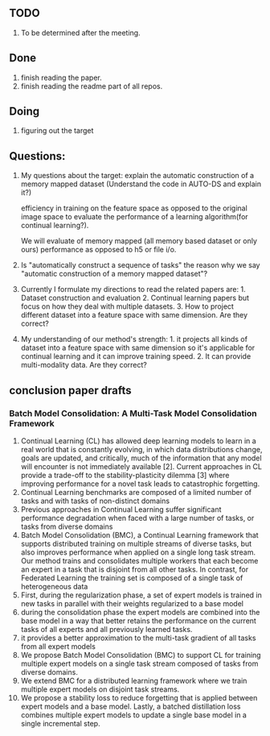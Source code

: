 ## TODO
1. To be determined after the meeting.

## Done
1. finish reading the paper.
2. finish reading the readme part of all repos.
## Doing
1. figuring out the target




## Questions:
1. My questions about the target:
    explain the automatic construction of a memory mapped dataset (Understand the code in AUTO-DS and explain it?)

    efficiency in training on the feature space as opposed to the original image space to evaluate the performance of a learning algorithm(for continual learning?).

    We will evaluate of memory mapped (all memory based dataset or only ours) performance as opposed to h5 or file i/o.


2.  Is "automatically construct a sequence of tasks" the reason why we say "automatic construction of a memory mapped dataset"?
   
3. Currently I formulate my directions to read the related papers are: 1. Dataset construction and evaluation 2. Continual learning papers but focus on how they deal with multiple datasets. 3. How to project different dataset into a feature space with same dimension. Are they correct?


4. My understanding of our method's strength: 1. it projects all kinds of dataset into a feature space with same dimension so it's applicable for continual learning and it can improve training speed. 2. It can provide multi-modality data. Are they correct?
 




## conclusion paper drafts



### Batch Model Consolidation: A Multi-Task Model Consolidation Framework
1. Continual Learning (CL) has allowed deep learning models to learn in a real world that is constantly evolving, in which data distributions change, goals are updated, and critically, much of the information that any model will encounter is not immediately available [2]. Current approaches in CL provide a trade-off to the stability-plasticity dilemma [3] where improving performance for a novel task leads to catastrophic forgetting.
2. Continual Learning benchmarks are composed of a limited number of tasks and with tasks of non-distinct domains
3. Previous approaches in Continual Learning suffer significant performance degradation when faced with a large number of tasks, or tasks from diverse domains
4. Batch Model Consolidation (BMC), a Continual Learning framework that supports distributed training on multiple streams of diverse tasks, but also improves performance when applied on a single long task stream. Our method trains and consolidates multiple workers that each become an expert in a task that is disjoint from all other tasks. In contrast, for Federated Learning the training set is composed of a single task of heterogeneous data
5. First, during the regularization phase, a set of expert models is trained in new tasks in parallel with their weights regularized to a base model
6. during the consolidation phase the expert models are combined into the base model in a way that better retains the performance on the current tasks of all experts and all previously learned tasks.
7. it provides a better approximation to the multi-task gradient of all tasks from all expert models
8.  We propose Batch Model Consolidation (BMC) to support CL for training multiple expert models on a single task stream composed of tasks from diverse domains.
9.  We extend BMC for a distributed learning framework where we train multiple expert models on disjoint task streams.
10.  We propose a stability loss to reduce forgetting that is applied between expert models and a base model.
Lastly, a batched distillation loss combines multiple expert models to update a single base model in a single incremental step.